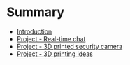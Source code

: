 # Summary

* [Introduction](README.md)
* [Project - Real-time chat](project-realtime-chat.md)
* [Project - 3D printed security camera](project-3d-printed-security-camera.md)
* [Project - 3D printing ideas](project-3d-printing-ideas.md)

